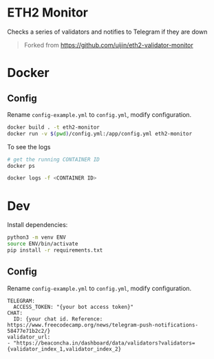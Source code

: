 # ETH2 Monitor
Checks a series of validators and notifies to Telegram if they are down

> Forked from https://github.com/uijin/eth2-validator-monitor

# Docker
## Config
Rename `config-example.yml` to `config.yml`, modify configuration.

```bash
docker build . -t eth2-monitor
docker run -v $(pwd)/config.yml:/app/config.yml eth2-monitor
```

To see the logs

```bash
# get the running CONTAINER ID
docker ps

docker logs -f <CONTAINER ID>
```

# Dev
Install dependencies:
```bash
python3 -m venv ENV
source ENV/bin/activate
pip install -r requirements.txt
```

## Config
Rename `config-example.yml` to `config.yml`, modify configuration.

```
TELEGRAM:
  ACCESS_TOKEN: "{your bot access token}"
CHAT:
  ID: {your chat id. Reference: https://www.freecodecamp.org/news/telegram-push-notifications-58477e71b2c2/}
validator_url:
- "https://beaconcha.in/dashboard/data/validators?validators={validator_index_1,validator_index_2}
```

